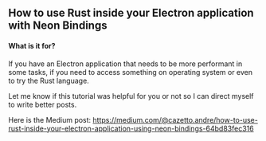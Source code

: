 ## How to use Rust inside your Electron application with Neon Bindings

#### What is it for?

If you have an Electron application that needs to be more performant in some tasks, if you need to access something on operating system or even to try the Rust language.

Let me know if this tutorial was helpful for you or not so I can direct myself to write better posts.

Here is the Medium post: https://medium.com/@cazetto.andre/how-to-use-rust-inside-your-electron-application-using-neon-bindings-64bd83fec316

